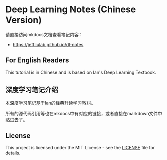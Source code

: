 ﻿# Deep Learning Notes (Chinese Version)

请直接访问mkdocs文档查看笔记内容：

- https://jeffliulab.github.io/dl-notes

## For English Readers

This tutorial is in Chinese and is based on Ian's Deep Learning Textbook.

## 深度学习笔记介绍

本深度学习笔记基于Ian的经典升读学习教材。

所有的源代码引用等也在mkdocs中有对应的链接，或者直接在markdown文件中贴进去了。

## License

This project is licensed under the MIT License - see the [LICENSE](./LICENSE) file for details.
